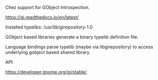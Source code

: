 Chez support for GObject Introspection.

https://gi.readthedocs.io/en/latest/

Installed typelibs:
/usr/lib/girepository-1.0

GObject based libraries generate a binary typelib definition file.

Language bindings parse typelib (maybe via libgirepository) to access underlying gobject based shared library.

API:

https://developer.gnome.org/gi/stable/
